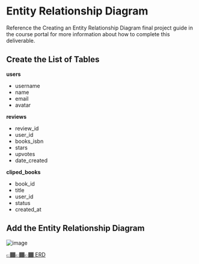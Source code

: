 # Entity Relationship Diagram

Reference the Creating an Entity Relationship Diagram final project guide in the course portal for more information about how to complete this deliverable.

## Create the List of Tables

 **users**
 

 - username
 - name
 - email
 - avatar

  **reviews**
  

 - review_id
 - user_id
 - books_isbn
 - stars
 - upvotes
 - date_created

 **cliped_books**
 

 - book_id
 - title
 - user_id
 - status
 - created_at


## Add the Entity Relationship Diagram
![image](https://github.com/user-attachments/assets/01436e0f-9ca5-450f-bd91-e1716bcb2bbc)


[👉🏾👉🏾👉🏾 ERD](https://dbdiagram.io/d/Web103_Capstone-Project-671e6d4597a66db9a36bce85)


